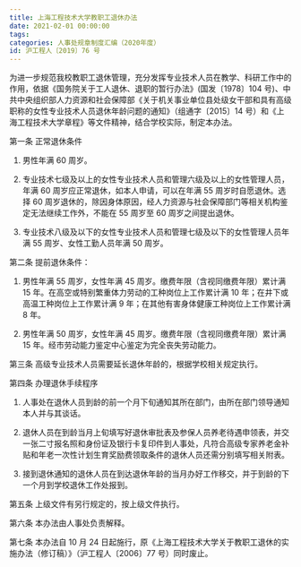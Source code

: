 ```yaml
---
title: 上海工程技术大学教职工退休办法
date: 2021-02-01 00:00:00
tags: 
categories: 人事处规章制度汇编（2020年度）
id: 沪工程人〔2019〕76 号
---
```


为进一步规范我校教职工退休管理，充分发挥专业技术人员在教学、科研工作中的作用，依据《国务院关于工人退休、退职的暂行办法》(国发〔1978〕104 号)、中共中央组织部人力资源和社会保障部《关于机关事业单位县处级女干部和具有高级职称的女性专业技术人员退休年龄问题的通知》（组通字〔2015〕14 号）和《上海工程技术大学章程》等文件精神，结合学校实际，制定本办法。

第一条 正常退休条件

1. 男性年满 60 周岁。

2. 专业技术七级及以上的女性专业技术人员和管理六级及以上的女性管理人员，年满 60 周岁应正常退休，如本人申请，可以在年满 55 周岁时自愿退休。选择 60 周岁退休的，除因身体原因，经人力资源与社会保障部门等相关机构鉴定无法继续工作外，不能在 55 周岁至 60 周岁之间提出退休。

3. 专业技术八级及以下的女性专业技术人员和管理七级及以下的女性管理人员年满 55 周岁、女性工勤人员年满 50 周岁。

第二条 提前退休条件：

1. 男性年满 55 周岁，女性年满 45 周岁。缴费年限（含视同缴费年限）累计满 15 年。在高空或特别繁重体力劳动的工种岗位上工作累计满 10 年；在井下或高温工种岗位上工作累计满 9 年；在其他有害身体健康工种岗位上工作累计满 8 年。

2. 男性年满 50 周岁，女性年满 45 周岁。缴费年限（含视同缴费年限）累计满 15 年。经市劳动能力鉴定中心鉴定为完全丧失劳动能力。

第三条 高级专业技术人员需要延长退休年龄的，根据学校相关规定执行。

第四条 办理退休手续程序

1. 人事处在退休人员到龄的前一个月下旬通知其所在部门，由所在部门领导通知本人并与其谈话。

2. 退休人员在到龄当月上旬填写好退休审批表及参保人员养老待遇申领表，并交一张二寸报名照和身份证及银行卡复印件到人事处，凡符合高级专家养老金补贴和年老一次性计划生育奖励费领取条件的退休人员还需分别填写相关附表。

3. 接到退休通知的退休人员在到达退休年龄的当月办好工作移交，并于到龄的下一个月到学校退休工作处报到。

第五条 上级文件有另行规定的，按上级文件执行。

第六条 本办法由人事处负责解释。

第七条 本办法自 10 月 24 日起施行，原《上海工程技术大学关于教职工退休的实施办法（修订稿）》（沪工程人〔2006〕77 号）同时废止。
